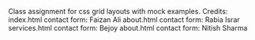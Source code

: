Class assignment for css grid layouts with mock examples.
Credits:
index.html contact form: Faizan Ali
about.html contact form: Rabia Israr
services.html contact form: Bejoy
about.html contact form: Nitish Sharma